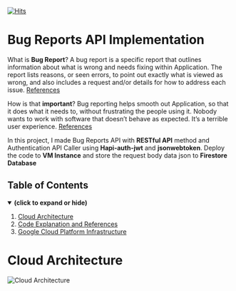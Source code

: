 [![Hits](https://hits.seeyoufarm.com/api/count/incr/badge.svg?url=https%3A%2F%2Fgithub.com%2FThisable-Dev%2Fcc-thisable%2Ftree%2Fmain%2Fbug-reports-v2&count_bg=%2379C83D&title_bg=%23555555&icon=&icon_color=%23E7E7E7&title=hits&edge_flat=false)](https://hits.seeyoufarm.com)


# Bug Reports API Implementation

What is **Bug Report**? A bug report is a specific report that outlines information about what is wrong and needs fixing within Application. The report lists reasons, or seen errors, to point out exactly what is viewed as wrong, and also includes a request and/or details for how to address each issue. [References](https://bugherd.com/blog/bug-reporting/#:~:text=A%20bug%20report%20is%20a,how%20to%20address%20each%20issue.)

How is that **important**? Bug reporting helps smooth out Application, so that it does what it needs to, without frustrating the people using it. Nobody wants to work with software that doesn’t behave as expected. It’s a terrible user experience. [References](https://bugherd.com/blog/bug-reporting/)

In this project, I made Bug Reports API with **RESTful API** method and Authentication API Caller using **Hapi-auth-jwt** and **jsonwebtoken**. Deploy the code to **VM Instance** and store the request body data json to **Firestore Database**

## Table of Contents
<details open>
<summary><b>(click to expand or hide)</b></summary>
<!-- MarkdownTOC -->

1. [Cloud Architecture](#cloud-architecture)
1. [Code Explanation and References](#code-and-references)
1. [Google Cloud Platform Infrastructure](#gcp-infrastructure)
  
<!-- /MarkdownTOC -->
</details>

# Cloud Architecture
<a id="cloud-architecture"></a>
![Cloud Architecture](https://user-images.githubusercontent.com/57006944/178407865-c30909a3-2559-408f-85c0-bccf3b120efa.jpg)
